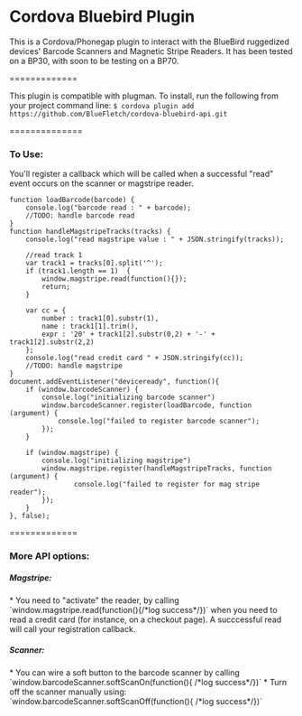 Cordova Bluebird Plugin
============

This is a Cordova/Phonegap plugin to interact with the BlueBird ruggedized devices' Barcode Scanners and Magnetic Stripe Readers.  It has been tested on a  BP30, with soon to be testing on a BP70.

=============

This plugin is compatible with plugman.  To install, run the following from your project command line: 
```$ cordova plugin add https://github.com/BlueFletch/cordova-bluebird-api.git```


==============

<h3>To Use:</h3>
You'll register a callback which will be called when a successful "read" event occurs on the scanner or magstripe reader.  

```
function loadBarcode(barcode) {
	console.log("barcode read : " + barcode);
	//TODO: handle barcode read
}
function handleMagstripeTracks(tracks) {
	console.log("read magstripe value : " + JSON.stringify(tracks));
   
	//read track 1
	var track1 = tracks[0].split('^');
	if (track1.length == 1)  {
		window.magstripe.read(function(){});
		return;
	}
	
	var cc = {
		number : track1[0].substr(1),
		name : track1[1].trim(),
		expr : '20' + track1[2].substr(0,2) + '-' + track1[2].substr(2,2)
	};
	console.log("read credit card " + JSON.stringify(cc));
	//TODO: handle magstripe
}
document.addEventListener("deviceready", function(){ 
	if (window.barcodeScanner) {
		console.log("initializing barcode scanner")
		window.barcodeScanner.register(loadBarcode, function (argument) {
			console.log("failed to register barcode scanner");
		});
	}
	 
	if (window.magstripe) {
		console.log("initializing magstripe")
		window.magstripe.register(handleMagstripeTracks, function (argument) {
				console.log("failed to register for mag stripe reader");
		});	
	}
}, false);
```

=============
<h3>More API options:</h3>

<h5>Magstripe:</h5>
* You need to "activate" the reader, by calling `window.magstripe.read(function(){/*log success*/})` when you need to read a credit card (for instance, on a checkout page).  A succcessful read will call your registration callback.

<h5>Scanner:</h5>
* You can wire a soft button to the barcode scanner by calling `window.barcodeScanner.softScanOn(function(){ /*log success*/})`
* Turn off the scanner manually using: `window.barcodeScanner.softScanOff(function(){ /*log success*/})`

